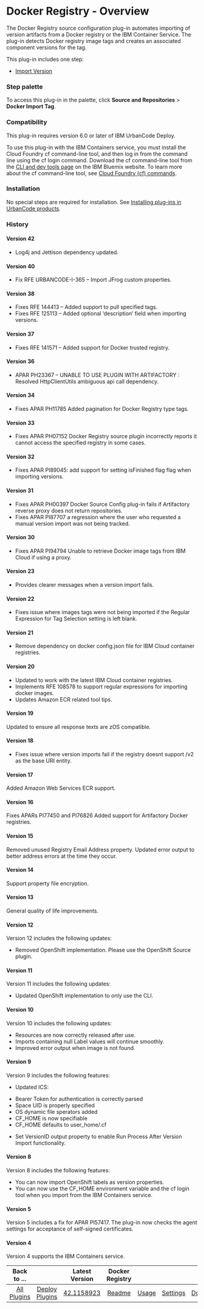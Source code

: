 
# Docker Registry - Overview


The Docker Registry source configuration plug-in automates importing of version artifacts from a Docker registry or the IBM Container Service. The plug-in detects Docker registry image tags and creates an associated component versions for the tag.

This plug-in includes one step:

* [Import Version](#import_version)

### Step palette

To access this plug-in in the palette, click **Source and Repositories** > **Docker Import Tag**.

### Compatibility

This plug-in requires version 6.0 or later of IBM UrbanCode Deploy.

To use this plug-in with the IBM Containers service, you must install the Cloud Foundry cf command-line tool, and then log in from the command line using the cf login command. Download the cf command-line tool from the [CLI and dev tools page](https://console.ng.bluemix.net/docs/cli/index.html#downloads) on the IBM Bluemix website. To learn more about the cf command-line tool, see [Cloud Foundry (cf) commands](https://console.ng.bluemix.net/docs/cli/reference/cfcommands/index.html).

### Installation

No special steps are required for installation. See [Installing plug-ins in UrbanCode products](https://community.ibm.com/community/user/wasdevops/blogs/laurel-dickson-bull1/2022/06/13/install-plugins "Installing plug-ins in UrbanCode products").

### History

#### Version 42

* Log4j and Jettison dependency updated.

#### Version 40

* Fix RFE URBANCODE-I-365 – Import JFrog custom properties.

#### Version 38

* Fixes RFE 144413 – Added support to pull specified tags.
* Fixes RFE 125113 – Added optional ‘description’ field when importing versions.

#### Version 37

* Fixes RFE 141571 – Added support for Docker trusted registry.

#### Version 36

* APAR PH23367 – UNABLE TO USE PLUGIN WITH ARTIFACTORY : Resolved HttpClientUtils ambiguous api call dependency.

#### Version 34

* Fixes APAR PH11785 Added pagination for Docker Registry type tags.

#### Version 33

* Fixes APAR PH07152 Docker Registry source plugin incorrectly reports it cannot access the specified registry in some cases.

#### Version 32

* Fixes APAR PI89045: add support for setting isFinished flag flag when importing versions.

#### Version 31

* Fixes APAR PH00397 Docker Source Config plug-in fails if Artifactory reverse proxy does not return repositories.
* Fixes APAR PI87707 a regression where the user who requested a manual version import was not being tracked.

#### Version 30

* Fixes APAR PI94794 Unable to retrieve Docker image tags from IBM Cloud if using a proxy.

#### Version 23

* Provides clearer messages when a version import fails.

#### Version 22

* Fixes issue where images tags were not being imported if the Regular Expression for Tag Selection setting is left blank.

#### Version 21

* Remove dependency on docker config.json file for IBM Cloud container registries.

#### Version 20

* Updated to work with the latest IBM Cloud container registries.
* Implements RFE 108578 to support regular expressions for importing docker images.
* Updates Amazon ECR related tool tips.

#### Version 19

Updated to ensure all response texts are zOS compatible.

#### Version 18

* Fixes issue where version imports fail if the registry doesnt support /v2 as the base URI entity.

#### Version 17

Added Amazon Web Services ECR support.

#### Version 16

Fixes APARs PI77450 and PI76826 Added support for Artifactory Docker registries.

#### Version 15

Removed unused Registry Email Address property. Updated error output to better address errors at the time they occur.

#### Version 14

Support property file encryption.

#### Version 13

General quality of life improvements.

#### Version 12

Version 12 includes the following updates:

* Removed OpenShift implementation. Please use the OpenShift Source plugin.

#### Version 11

Version 11 includes the following updates:

* Updated OpenShift implementation to only use the CLI.

#### Version 10

Version 10 includes the following updates:

* Resources are now correctly released after use.
* Imports containing null Label values will continue smoothly.
* Improved error output when image is not found.

#### Version 9

Version 9 includes the following features:

* Updated ICS:
+ Bearer Token for authentication is correctly parsed
+ Space UID is properly specified
+ OS dynamic file sperators added
+ CF\_HOME is now specifiable
+ CF\_HOME defaults to user\_home/.cf
* Set VersionID output property to enable Run Process After Version Import functionality.

#### Version 8

Version 8 includes the following features:

* You can now import OpenShift labels as version properties.
* You can now use the CF\_HOME environment variable and the cf login tool when you import from the IBM Containers service.

#### Version 5

Version 5 includes a fix for APAR PI57417. The plug-in now checks the agent settings for acceptance of self-signed certificates.

#### Version 4

Version 4 supports the IBM Containers service.


|Back to ...||Latest Version|Docker Registry ||||
| :---: | :---: | :---: | :---: | :---: | :---: | :---: |
|[All Plugins](../../index.md)|[Deploy Plugins](../README.md)|[42.1158923](https://raw.githubusercontent.com/UrbanCode/IBM-UCD-PLUGINS/main/files/DockerSourceConfig/ucd-DockerSourceConfig-42.1158923.zip)|[Readme](README.md)|[Usage](usage.md)|[Settings](settings.md)|[Downloads](downloads.md)|
